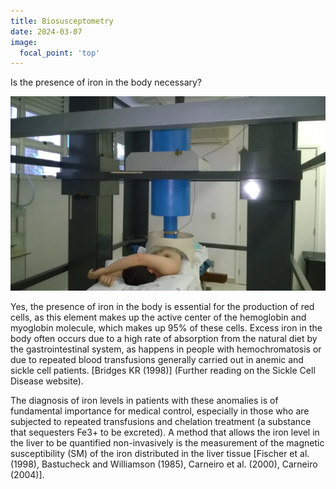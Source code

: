 ```yaml
---
title: Biosusceptometry
date: 2024-03-07
image:
  focal_point: 'top'
---
```


Is the presence of iron in the body necessary?

![A](biosusceptometria.jpg)

<!--more-->

Yes, the presence of iron in the body is essential for the production of red cells, as this element makes up the active center of the hemoglobin and myoglobin molecule, which makes up 95% of these cells. Excess iron in the body often occurs due to a high rate of absorption from the natural diet by the gastrointestinal system, as happens in people with hemochromatosis or due to repeated blood transfusions generally carried out in anemic and sickle cell patients. [Bridges KR (1998)] (Further reading on the Sickle Cell Disease website).

The diagnosis of iron levels in patients with these anomalies is of fundamental importance for medical control, especially in those who are subjected to repeated transfusions and chelation treatment (a substance that sequesters Fe3+ to be excreted). A method that allows the iron level in the liver to be quantified non-invasively is the measurement of the magnetic susceptibility (SM) of the iron distributed in the liver tissue [Fischer et al. (1998), Bastucheck and Williamson (1985), Carneiro et al. (2000), Carneiro (2004)].

